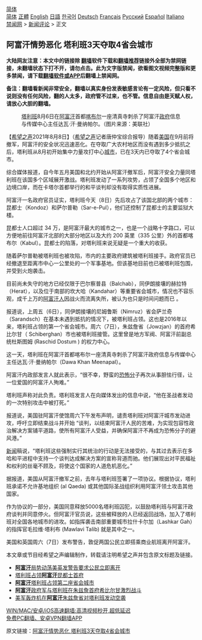  <!-- 面包屑导航 --> <div class="breadcrumb"><!-- GTranslate: https://gtranslate.io/ -->  <div class="switcher notranslate">  <div class="selected">  <a href="#" onclick="return false;"> 简体</a>  </div>  <div class="option">  <a href="https://www.bannedbook.org" onclick="doGTranslate('zh-CN|zh-CN');jQuery('div.switcher div.selected a').html(jQuery(this).html());return false;" title="简体中文" class="nturl selected"> 简体</a>  <a href="https://www.bannedbook.org/zh-tw/" onclick="doGTranslate('zh-CN|zh-TW');jQuery('div.switcher div.selected a').html(jQuery(this).html());return false;" title="繁體中文" class="nturl"> 正體</a>  <a href="https://www.bannedbook.org/en/" onclick="doGTranslate('zh-CN|en');jQuery('div.switcher div.selected a').html(jQuery(this).html());return false;" title="English" class="nturl"> English</a>  <a href="https://www.bannedbook.org/ja/" onclick="doGTranslate('zh-CN|ja');jQuery('div.switcher div.selected a').html(jQuery(this).html());return false;" title="日本語" class="nturl"> 日語</a>  <a href="https://www.bannedbook.org/ko/" onclick="doGTranslate('zh-CN|ko');jQuery('div.switcher div.selected a').html(jQuery(this).html());return false;" title="한국어" class="nturl"> 한국어</a>  <a href="https://www.bannedbook.org/de/" onclick="doGTranslate('zh-CN|de');jQuery('div.switcher div.selected a').html(jQuery(this).html());return false;" title="Deutsch" class="nturl"> Deutsch</a>  <a href="https://www.bannedbook.org/fr/" onclick="doGTranslate('zh-CN|fr');jQuery('div.switcher div.selected a').html(jQuery(this).html());return false;" title="Français" class="nturl"> Français</a>  <a href="https://www.bannedbook.org/ru/" onclick="doGTranslate('zh-CN|ru');jQuery('div.switcher div.selected a').html(jQuery(this).html());return false;" title="Русский" class="nturl"> Русский</a>  <a href="https://www.bannedbook.org/es/" onclick="doGTranslate('zh-CN|es');jQuery('div.switcher div.selected a').html(jQuery(this).html());return false;" title="Español" class="nturl"> Español</a>  <a href="https://www.bannedbook.org/it/" onclick="doGTranslate('zh-CN|it');jQuery('div.switcher div.selected a').html(jQuery(this).html());return false;" title="Italiano" class="nturl"> Italiano</a>  </div>  </div>      <div class='breadcrumb-sub'><!-- Breadcrumb NavXT 6.3.0 --> <a href="https://www.bannedbook.org/" class="home">禁闻网</a> &gt; <a href="https://www.bannedbook.org/bnews/comments/" class="category">新闻评论</a> &gt; 正文</div></div><h2>阿富汗情势恶化 塔利班3天夺取4省会城市</h2> <p class="notice"><b>大陆网友注意：本文中的链接除 <a href="https://github.com/bannedbook/fanqiang" >翻墙</a>软件下载和<a href="https://github.com/killgcd/justmysocks/blob/master/README.md">翻墙推荐</a>链接外全部为禁网链接，未翻墙状态下打不开，请勿点击。此为文字版禁闻，欲看图文视频完整版和更多禁闻，请下载<a href="https://github.com/bannedbook/fanqiang">翻墙软件或APP</a>后翻墙上禁闻网。</p><p>备注：翻墙看新闻非常安全，翻墙以真实身份发表敏感言论有一定风险，但只看不说则没有任何风险，翻的人太多，政府管不过来，也不管。信息自由是天赋人权，请放心大胆的翻墙。</b></p>  <div class="entry"> <figure><figcaption><a href="https://www.bannedbook.org/bnews/tag/%e5%a1%94%e5%88%a9%e7%8f%ad/" class="st_tag internal_tag" rel="tag" title="标签 塔利班 下的日志">塔利班</a>8月6日在<a href="https://www.bannedbook.org/bnews/tag/%e9%98%bf%e5%af%8c%e6%b1%97/" class="st_tag internal_tag" rel="tag" title="标签 阿富汗 下的日志">阿富汗</a>首都<a href="https://www.bannedbook.org/bnews/tag/%E5%96%80%E5%B8%83%E5%B0%94/" class="st_tag internal_tag" rel="tag" title="标签 喀布尔 下的日志">喀布尔</a>一座清真寺刺杀了阿富汗<a href="https://www.bannedbook.org/bnews/tag/%e6%94%bf%e5%ba%9c/" class="st_tag internal_tag" rel="tag" title="标签 政府 下的日志">政府</a>信息与传媒中心主任达瓦·汗·曼纳帕尔。（图片来源：美联社）</figcaption></figure> <p>【<span class='wp_keywordlink_affiliate'><a href="https://www.soundofhope.org" title="希望之声" target="_blank">希望之声</a></span>2021年8月8日】（<a href="https://www.bannedbook.org/bnews/tag/%e5%b8%8c%e6%9c%9b%e4%b9%8b%e5%a3%b0/" class="st_tag internal_tag" rel="tag" title="标签 希望之声 下的日志">希望之声</a>记者唐仲宝综合报导）随着<a href="https://www.bannedbook.org/bnews/tag/%e7%be%8e%e5%9b%bd/" class="st_tag internal_tag" rel="tag" title="标签 美国 下的日志">美国</a>在9月前将撤军，阿富汗的安全状况迅速恶化。在夺取广大农村地区而没有遇到多少抵抗之后，塔利班从8月初开始集中力量攻打中心<a href="https://www.bannedbook.org/bnews/tag/%E5%9F%8E%E5%B8%82/" class="st_tag internal_tag" rel="tag" title="标签 城市 下的日志">城市</a>，已在3天内已夺取了4个省会城市。</p> <p>综合媒体报道，自今年五月美国和北约开始从阿富汗撤军后，阿富汗安全力量同塔利班在该国多个区域展开激战。塔利班发动了一系列攻势，占领了全国多个地区和边境口岸，而在卡塔尔首都举行的和平谈判却没有取得实质性进展。</p> <p>阿富汗一名政府官员证实，塔利班今天（8日）先后攻占了该国北部的两个城市：昆都士（Kondoz）和萨尔普勒（Sar-e-Pul），他们还控制了昆都士的主要监狱大楼。 </p> <p>昆都士人口超过 34 万，是阿富汗最大的城市之一，也是一个战略十字路口，可以方便地前往阿富汗北部的大部分地区以及大约 200 英里（335 公里）外的首都喀布尔（Kabul）。昆都士的陷落，对塔利班来说无疑是一个重大的收获。 </p>  <p>随着萨尔普勒被塔利班也被攻陷，市内的主要政府建筑被塔利班接手。政府官员已经撤退至距离市中心一公里处的一个军事基地。但该基地目前也已被塔利班包围，并受到火炮袭击。</p> <p>目前尚未失守的地方已经仅限于巴尔察普县（Balchab），同伊朗接壤的赫拉特（Herat），以及位于南部的坎大哈（Kandahar）等重要省会城市，情况也不容乐观，成千上万的<a href="https://www.bannedbook.org/bnews/tag/%e9%98%bf%e5%af%8c%e6%b1%97%e4%ba%ba/" class="st_tag internal_tag" rel="tag" title="标签 阿富汗人 下的日志">阿富汗人</a>因战火而流离失所，被认为也只是时间问题而已 。</p> <p>报道说，上周五（6日），同伊朗接壤的尼姆鲁斯（Nimruz）省会萨兰奇（Sarandsch）在基本未遇到抵抗的情况下，被塔利班占领。这也是2016年以来，塔利班占领的第一个省会城市。周六（7日），朱兹詹省（Jowzjan）的首府希比尔甘（ Schiberghan）市也被塔利班接管。这里曾是地方军阀、阿富汗前副总统杜斯图姆 (Raschid Dostum ) 的权力中心。</p> <p>这一天，塔利班在阿富汗首都喀布尔一座清真寺刺杀了阿富汗政府信息与传媒中心主任达瓦·汗·曼纳帕尔（Dawa Khan Meenapal）。</p>  <p>阿富汗内政部发言人就此表示，“很不幸，野蛮的<a href="https://www.bannedbook.org/bnews/tag/%E6%81%90%E6%80%96%E5%88%86/" class="st_tag internal_tag" rel="tag" title="标签 恐怖分 下的日志">恐怖分</a>子再次从事胆怯行径，让一位爱国的阿富汗人殉难。”</p> <p>塔利班声称对此负责。塔利班发言人在向媒体发出的信息中说，“他在圣战者发动的一次特别攻击中被打死。”</p> <p>报道说，美国驻阿富汗使馆周六下午发布声明，谴责塔利班对阿富汗城市发动进攻，呼吁立即结束战斗并开始 “谈判，以结束阿富汗人民的苦难，为实现包容性政治解决方案铺平道路，使所有阿富汗人受益，并确保阿富汗不再成为恐怖分子的避风港。”</p> <p><span class='wp_keywordlink_affiliate'><a href="https://www.bannedbook.org/" title="新闻">新闻</a></span>稿说，“塔利班这些强制实行其统治的行动是无法接受的，与其过去表示在多哈和平进程中支持一个谈判达成解决方案的宣称背道而驰。他们展现出对平民福祉和权利的丝毫不顾及，将使这个国家的人道危机恶化。”</p>  <p>据报道，美国从阿富汗撤军之前，去年与塔利班签署了一项协议。根据协议，塔利班承诺不允许基地组织 (al Qaeda) 或其他国际圣战组织利用阿富汗领土攻击其他国家。</p> <p>作为协议的一部分，美国同意释放5000名塔利班囚犯，以鼓励塔利班与阿富汗政府谈判并同意停火。但阿富汗官员说，这些被释放的人已经返回战场，加入了塔利班对全国各地城市的进攻。如指挥袭击南部重要城市拉什卡尔加（Lashkar Gah）的指挥官毛拉维·塔利布 (Mawlavi Talib) 就是其中之一。</p> <p>美国和英国周六（7日）发布警告，敦促两国公民立即搭乘商业航班离开阿富汗。</p> <p>本文章或节目经希望之声编辑制作，转载请注明希望之声并包含原文标题及链接。 </p>  <ul class='op-related-articles' title='相关阅读'> <li><a href='https://www.bannedbook.org/bnews/baitai/20210808/1602665.html' target='_blank'><b>阿富汗</b>局势动荡美英发警告要求公民立即离开</a></li> <li><a href='https://www.bannedbook.org/bnews/baitai/20210808/1602640.html' target='_blank'>塔利班占领<b>阿富汗</b>昆都士首府</a></li> <li><a href='https://www.bannedbook.org/bnews/baitai/20210808/1602636.html' target='_blank'><b>阿富汗</b>塔利班占领第二座省会城市</a></li> <li><a href='https://www.bannedbook.org/bnews/baitai/20210808/1602458.html' target='_blank'><b>阿富汗</b>政府军与塔利班在朱兹詹首府希比尔甘激烈战斗</a></li> <li><a href='https://www.bannedbook.org/bnews/baitai/20210808/1602436.html' target='_blank'>美军轰炸机在<b>阿富汗</b>朱兹詹省对塔利班发动空袭</a></li> </ul> <p class="texttj"> <a href="https://github.com/bannedbook/fanqiang/wiki/V2ray%E6%9C%BA%E5%9C%BA" target="_blank">WIN/MAC/安卓/iOS高速翻墙:高清视频秒开,超低延迟</a><br/> <a href="https://github.com/bannedbook/fanqiang/wiki/%E7%A6%81%E9%97%BB%E7%BD%91%E5%AE%89%E5%8D%93%E7%BF%BB%E5%A2%99%E6%96%B0%E9%97%BBAPP" target="_blank">免费PC翻墙、安卓VPN翻墙APP</a></p><p>原文链接：<a class="src_link"  href="https://www.soundofhope.org/post/533495" target="_blank">阿富汗情势恶化 塔利班3天夺取4省会城市</a></p><a name='sharetosocial'></a>  <div style="margin-bottom:5px;padding-bottom:5px;clear:both"> <div id="archive-pix-1" class="banner-ads"> <!-- AuctionX Display platform tag START --> <div id="26318x728x90x621x_ADSLOT2" clicktrack="%%CLICK_URL_ESC%%"></div> <!-- AuctionX Display platform tag END --> </div> <div id="archive-pix-2" class="banner-ads"> <!-- AuctionX Display platform tag START --> <div id="26315x300x250x621x_ADSLOT2" clicktrack="%%CLICK_URL_ESC%%"></div> <!-- AuctionX Display platform tag END --> </div> </div>  <div id="archive-pix-1" class="banner-ads"> <!-- AuctionX Display platform tag START --> <div id="26318x728x90x621x_ADSLOT3" clicktrack="%%CLICK_URL_ESC%%"></div> <!-- AuctionX Display platform tag END --> </div> </div><!--END ENTRY--> 